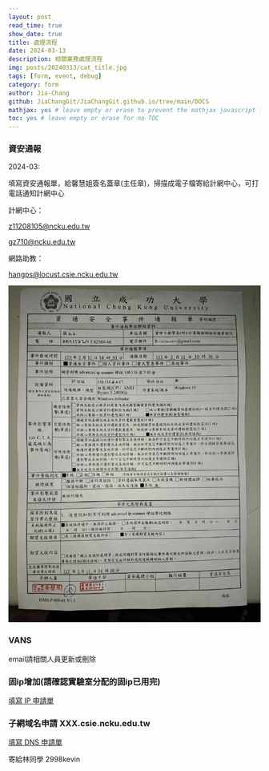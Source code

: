 ```yaml
---
layout: post
read_time: true
show_date: true
title: 處理流程
date: 2024-03-13
description: 相關業務處理流程
img: posts/20240313/cat_title.jpg
tags: [form, event, debug]
category: form
author: Jia-Chang
github: JiaChangGit/JiaChangGit.github.io/tree/main/DOCS
mathjax: yes # leave empty or erase to prevent the mathjax javascript from loading
toc: yes # leave empty or erase for no TOC
---
```


### 資安通報

2024-03:

填寫資安通報單，給馨慧姐簽名蓋章(主任章)，掃描成電子檔寄給計網中心，可打電話通知計網中心

計網中心：

z11208105@ncku.edu.tw

gz710@ncku.edu.tw


網路助教：

hangps@locust.csie.ncku.edu.tw



![hackForm](./assets/img/posts/20240313/hackForm.jpg)


### VANS

email請相關人員更新或刪除


### 固ip增加(請確認實驗室分配的固ip已用完)

[填寫  IP 申請單](https://github.com/JiaChangGit/JiaChangGit.github.io/tree/main/DOCS)


### 子網域名申請 XXX.csie.ncku.edu.tw

[填寫  DNS 申請單](https://github.com/JiaChangGit/JiaChangGit.github.io/tree/main/DOCS)

寄給林同學 2998kevin
